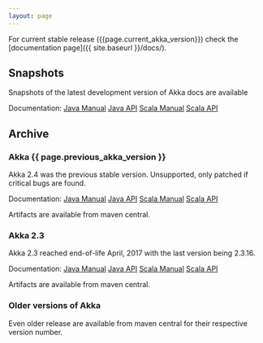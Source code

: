 ```yaml
---
layout: page
---
```


For current stable release ({{page.current_akka_version}}) check the [documentation page]({{ site.baseurl }}/docs/).

## Snapshots

Snapshots of the latest development version of Akka docs are available 

Documentation:
[Java Manual](http://doc.akka.io/docs/akka/snapshot/java/)
[Java API](http://doc.akka.io/japi/akka/snapshot/)
[Scala Manual](http://doc.akka.io/docs/akka/snapshot/scala/)
[Scala API](http://doc.akka.io/api/akka/snapshot/)

## Archive

### Akka {{ page.previous_akka_version }}

Akka 2.4 was the previous stable version. Unsupported, only patched if critical bugs are found.

Documentation:
[Java Manual](http://doc.akka.io/docs/akka/2.4/java.html)
[Java API](http://doc.akka.io/japi/akka/2.4)
[Scala Manual](http://doc.akka.io/docs/akka/2.4/scala.html)
[Scala API](http://doc.akka.io/api/akka/2.4)

Artifacts are available from maven central.

### Akka 2.3

Akka 2.3 reached end-of-life April, 2017 with the last version being 2.3.16.

Documentation:
[Java Manual](http://doc.akka.io/docs/akka/2.3/java.html)
[Java API](http://doc.akka.io/japi/akka/2.3)
[Scala Manual](http://doc.akka.io/docs/akka/2.3/scala.html)
[Scala API](http://doc.akka.io/api/akka/2.3)

Artifacts are available from maven central.

### Older versions of Akka

Even older release are available from maven central for their respective version number.